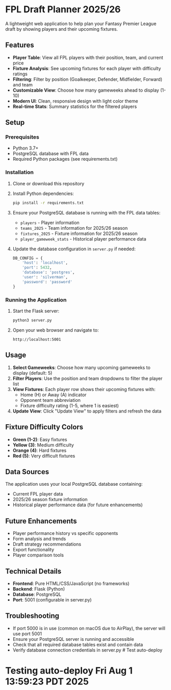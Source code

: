 # FPL Draft Planner 2025/26

A lightweight web application to help plan your Fantasy Premier League draft by showing players and their upcoming fixtures.

## Features

- **Player Table**: View all FPL players with their position, team, and current price
- **Fixture Analysis**: See upcoming fixtures for each player with difficulty ratings
- **Filtering**: Filter by position (Goalkeeper, Defender, Midfielder, Forward) and team
- **Customizable View**: Choose how many gameweeks ahead to display (1-10)
- **Modern UI**: Clean, responsive design with light color theme
- **Real-time Stats**: Summary statistics for the filtered players

## Setup

### Prerequisites

- Python 3.7+
- PostgreSQL database with FPL data
- Required Python packages (see requirements.txt)

### Installation

1. Clone or download this repository
2. Install Python dependencies:
   ```bash
   pip install -r requirements.txt
   ```

3. Ensure your PostgreSQL database is running with the FPL data tables:
   - `players` - Player information
   - `teams_2025` - Team information for 2025/26 season
   - `fixtures_2025` - Fixture information for 2025/26 season
   - `player_gameweek_stats` - Historical player performance data

4. Update the database configuration in `server.py` if needed:
   ```python
   DB_CONFIG = {
       'host': 'localhost',
       'port': 5432,
       'database': 'postgres',
       'user': 'silverman',
       'password': 'password'
   }
   ```

### Running the Application

1. Start the Flask server:
   ```bash
   python3 server.py
   ```

2. Open your web browser and navigate to:
   ```
   http://localhost:5001
   ```

## Usage

1. **Select Gameweeks**: Choose how many upcoming gameweeks to display (default: 5)
2. **Filter Players**: Use the position and team dropdowns to filter the player list
3. **View Fixtures**: Each player row shows their upcoming fixtures with:
   - Home (H) or Away (A) indicator
   - Opponent team abbreviation
   - Fixture difficulty rating (1-5, where 1 is easiest)
4. **Update View**: Click "Update View" to apply filters and refresh the data

## Fixture Difficulty Colors

- **Green (1-2)**: Easy fixtures
- **Yellow (3)**: Medium difficulty
- **Orange (4)**: Hard fixtures
- **Red (5)**: Very difficult fixtures

## Data Sources

The application uses your local PostgreSQL database containing:
- Current FPL player data
- 2025/26 season fixture information
- Historical player performance data (for future enhancements)

## Future Enhancements

- Player performance history vs specific opponents
- Form analysis and trends
- Draft strategy recommendations
- Export functionality
- Player comparison tools

## Technical Details

- **Frontend**: Pure HTML/CSS/JavaScript (no frameworks)
- **Backend**: Flask (Python)
- **Database**: PostgreSQL
- **Port**: 5001 (configurable in server.py)

## Troubleshooting

- If port 5000 is in use (common on macOS due to AirPlay), the server will use port 5001
- Ensure your PostgreSQL server is running and accessible
- Check that all required database tables exist and contain data
- Verify database connection credentials in server.py # Test auto-deploy
# Testing auto-deploy Fri Aug  1 13:59:23 PDT 2025
